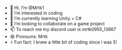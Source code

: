 - 👋 Hi, I’m @Mrtk1
- 👀 I’m interested in coding
- 🌱 I’m currently learning Unity + C#
- 💞️ I’m looking to collaborate on a game project
- 📫 To reach me my discord user is mrtk0955_13867
- 😄 Pronouns: Mrtk
- ⚡ Fun fact: I knew a little bit of coding since i was 5!
